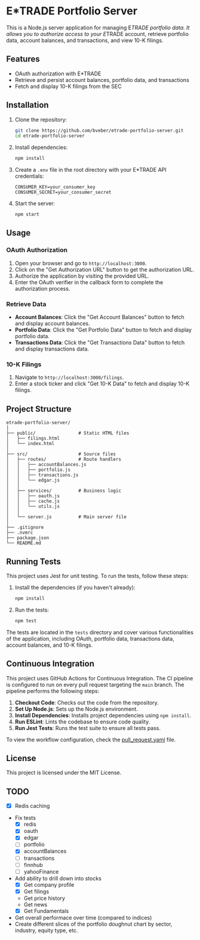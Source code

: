 # E*TRADE Portfolio Server

This is a Node.js server application for managing E*TRADE portfolio data. It allows you to authorize access to your E*TRADE account, retrieve portfolio data, account balances, and transactions, and view 10-K filings.

## Features

- OAuth authorization with E*TRADE
- Retrieve and persist account balances, portfolio data, and transactions
- Fetch and display 10-K filings from the SEC

## Installation

1. Clone the repository:
    ```bash
    git clone https://github.com/bveber/etrade-portfolio-server.git
    cd etrade-portfolio-server
    ```

2. Install dependencies:
    ```bash
    npm install
    ```

3. Create a `.env` file in the root directory with your E*TRADE API credentials:
    ```env
    CONSUMER_KEY=your_consumer_key
    CONSUMER_SECRET=your_consumer_secret
    ```

4. Start the server:
    ```bash
    npm start
    ```

## Usage

### OAuth Authorization

1. Open your browser and go to `http://localhost:3000`.
2. Click on the "Get Authorization URL" button to get the authorization URL.
3. Authorize the application by visiting the provided URL.
4. Enter the OAuth verifier in the callback form to complete the authorization process.

### Retrieve Data

- **Account Balances**: Click the "Get Account Balances" button to fetch and display account balances.
- **Portfolio Data**: Click the "Get Portfolio Data" button to fetch and display portfolio data.
- **Transactions Data**: Click the "Get Transactions Data" button to fetch and display transactions data.

### 10-K Filings

1. Navigate to `http://localhost:3000/filings`.
2. Enter a stock ticker and click "Get 10-K Data" to fetch and display 10-K filings.

## Project Structure

```plaintext
etrade-portfolio-server/
│
├── public/                # Static HTML files
│   ├── filings.html
│   └── index.html
│
├── src/                   # Source files
│   ├── routes/            # Route handlers
│   │   ├── accountBalances.js
│   │   ├── portfolio.js
│   │   ├── transactions.js
│   │   └── edgar.js
│   │
│   ├── services/          # Business logic
│   │   ├── oauth.js
│   │   ├── cache.js
│   │   └── utils.js
│   │
│   └── server.js          # Main server file
│
├── .gitignore
├── .nvmrc
├── package.json
└── README.md
```

## Running Tests

This project uses Jest for unit testing. To run the tests, follow these steps:

1. Install the dependencies (if you haven't already):
    ```bash
    npm install
    ```

2. Run the tests:
    ```bash
    npm test
    ```

The tests are located in the `tests` directory and cover various functionalities of the application, including OAuth, portfolio data, transactions data, account balances, and 10-K filings.

## Continuous Integration

This project uses GitHub Actions for Continuous Integration. The CI pipeline is configured to run on every pull request targeting the `main` branch. The pipeline performs the following steps:

1. **Checkout Code**: Checks out the code from the repository.
2. **Set Up Node.js**: Sets up the Node.js environment.
3. **Install Dependencies**: Installs project dependencies using `npm install`.
4. **Run ESLint**: Lints the codebase to ensure code quality.
5. **Run Jest Tests**: Runs the test suite to ensure all tests pass.

To view the workflow configuration, check the [pull_request.yaml](.github/workflows/pull_request.yaml) file.

## License

This project is licensed under the MIT License.

## TODO

- [x] Redis caching
- Fix tests
    - [x] redis
    - [x] oauth
    - [x] edgar
    - [ ] portfolio
    - [x] accountBalances
    - [ ] transactions
    - [ ] finnhub
    - [ ] yahooFinance
- Add ability to drill down into stocks
    - [x] Get company profile
    - [x] Get filings
    - Get price history
    - Get news
    - [x] Get Fundamentals
- Get overall performace over time (compared to indices)
- Create different slices of the portfolio doughnut chart by sector, industry, equity type, etc.